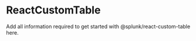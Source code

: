 # ReactCustomTable

Add all information required to get started with @splunk/react-custom-table here.
